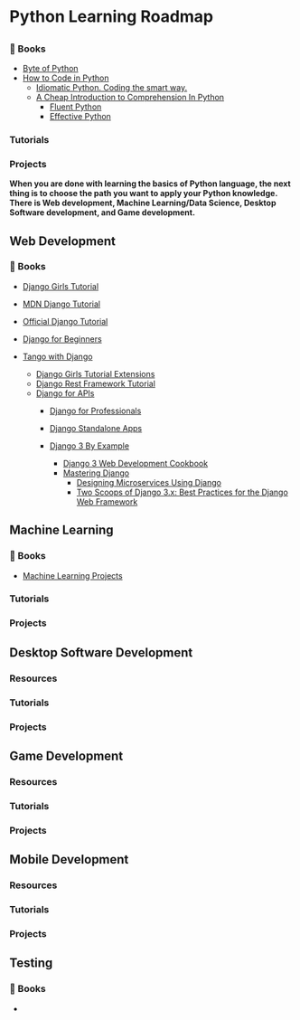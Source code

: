 # Python Learning Roadmap


## 

### :book: Books

  - [Byte of Python](https://python.swaroopch.com/)
  - [How to Code in Python](https://assets.digitalocean.com/books/python/how-to-code-in-python.pdf)
    - [Idiomatic Python. Coding the smart way.](https://medium.com/the-andela-way/idiomatic-python-coding-the-smart-way-cc560fa5f1d6)
    - [A Cheap Introduction to Comprehension In Python](https://medium.com/the-andela-way/a-cheap-introduction-to-comprehension-in-python-2269895f996f)
      - [Fluent Python](https://evanli.github.io/programming-book-3/Python/Fluent%20Python.pdf)
      - [Effective Python](http://sd.blackball.lv/library/Effective_Python_(2015).pdf)


### Tutorials

  
### Projects

  

**When you are done with learning the basics of Python language, the next thing is to choose the path you want to apply your Python knowledge. There is Web development, Machine Learning/Data Science, Desktop Software development, and Game development.**


## Web Development

### :book: Books

  - [Django Girls Tutorial](https://tutorial.djangogirls.org/en/)
  - [MDN Django Tutorial](https://developer.mozilla.org/en-US/docs/Learn/Server-side/Django)
  - [Official Django Tutorial](https://docs.djangoproject.com/en/3.0/intro/tutorial01/)
  - [Django for Beginners](https://djangoforbeginners.com/)
  - [Tango with Django](https://www.tangowithdjango.com/#intro)
  
    - [Django Girls Tutorial Extensions](https://tutorial-extensions.djangogirls.org/en/)
    - [Django Rest Framework Tutorial](https://www.django-rest-framework.org/tutorial/1-serialization/)
    - [Django for APIs](https://djangoforapis.com/)
      - [Django for Professionals](https://djangoforprofessionals.com/)
      - [Django Standalone Apps](https://www.apress.com/gp/book/9781484256312)
      - [Django 3 By Example](https://www.amazon.com/dp/1838981950/?tag=wsvincent-20)
 
        - [Django 3 Web Development Cookbook](https://www.amazon.com/dp/B084WRLDSB/?tag=wsvincent-20)
        - [Mastering Django](https://www.amazon.com/dp/0648884414/?tag=wsvincent-20)
          - [Designing Microservices Using Django](https://www.amazon.com/Designing-Microservices-Using-Django-Architecture-ebook/dp/B08739XSF4)
          - [Two Scoops of Django 3.x: Best Practices for the Django Web Framework](https://www.feldroy.com/collections/two-scoops-press/products/two-scoops-of-django-3-x)


## Machine Learning

### :book: Books
  - [Machine Learning Projects](http://assets.digitalocean.com/books/python/machine-learning-projects-python.pdf)

### Tutorials

### Projects


## Desktop Software Development

### Resources

### Tutorials

### Projects



## Game Development


### Resources
### Tutorials

### Projects


## Mobile Development


### Resources
### Tutorials

### Projects


## Testing

### :book: Books
 - []()
 
 
